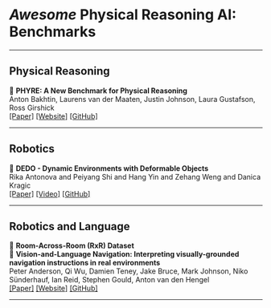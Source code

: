 # *Awesome* Physical Reasoning AI: Benchmarks  

---
## Physical Reasoning  

📄 **PHYRE: A New Benchmark for Physical Reasoning**  
Anton Bakhtin, Laurens van der Maaten, Justin Johnson, Laura Gustafson, Ross Girshick  
[[Paper]](https://arxiv.org/abs/1908.05656)  [[Website]](https://phyre.ai)  [[GitHub]](https://github.com/facebookresearch/phyre)  

---
## Robotics  

📄 **DEDO - Dynamic Environments with Deformable Objects**  
Rika Antonova and Peiyang Shi and Hang Yin and Zehang Weng and Danica Kragic  
[[Paper]](https://openreview.net/forum?id=WcY35wjmCBA)  [[Video]](https://www.youtube.com/watch?v=5eA8z80c9Zc)  [[GitHub]](https://github.com/contactrika/dedo)  

---
## Robotics and Language  

📄 **Room-Across-Room (RxR) Dataset**  
📄 **Vision-and-Language Navigation: Interpreting visually-grounded navigation instructions in real environments**  
Peter Anderson, Qi Wu, Damien Teney, Jake Bruce, Mark Johnson, Niko Sünderhauf, Ian Reid, Stephen Gould, Anton van den Hengel  
[[Paper]](https://arxiv.org/abs/1711.07280)  [[Website]](https://bringmeaspoon.org)  [[GitHub]](https://github.com/google-research-datasets/RxR)  

---


